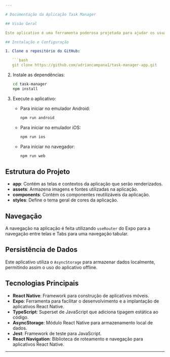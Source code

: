 ```yaml
---

# Documentação da Aplicação Task Manager

## Visão Geral

Este aplicativo é uma ferramenta poderosa projetada para ajudar os usuários a organizar suas tarefas diárias de forma eficiente e intuitiva. O Task Manager pode ser utilizado totalmente offline e em qualquer lugar, pois as tarefas são todas salvas localmente no dispositivo.

## Instalação e Configuração

1. Clone o repositório do GitHub:

   ```bash
   git clone https://github.com/adriancampana1/task-manager-app.git
   ```

2. Instale as dependências:

   ```bash
   cd task-manager
   npm install
   ```

3. Execute o aplicativo:

   - Para iniciar no emulador Android:

     ```bash
     npm run android
     ```

   - Para iniciar no emulador iOS:

     ```bash
     npm run ios
     ```

   - Para iniciar no navegador:

     ```bash
     npm run web
     ```
     

## Estrutura do Projeto

- **app**: Contém as telas e contextos da aplicação que serão renderizados.
- **assets**: Armazena imagens e fontes utilizadas na aplicação.
- **components**: Contém os componentes reutilizáveis da aplicação.
- **styles**: Define o tema geral de cores da aplicação.

## Navegação

A navegação na aplicação é feita utilizando `useRouter` do Expo para a navegação entre telas e Tabs para uma navegação tabular.

## Persistência de Dados

Este aplicativo utiliza o `AsyncStorage` para armazenar dados localmente, permitindo assim o uso do aplicativo offline.

## Tecnologias Principais

- **React Native**: Framework para construção de aplicativos móveis.
- **Expo**: Ferramenta para facilitar o desenvolvimento e a implantação de aplicativos React Native.
- **TypeScript**: Superset de JavaScript que adiciona tipagem estática ao código.
- **AsyncStorage**: Módulo React Native para armazenamento local de dados.
- **Jest**: Framework de teste para JavaScript.
- **React Navigation**: Biblioteca de roteamento e navegação para aplicativos React Native.

---
```

